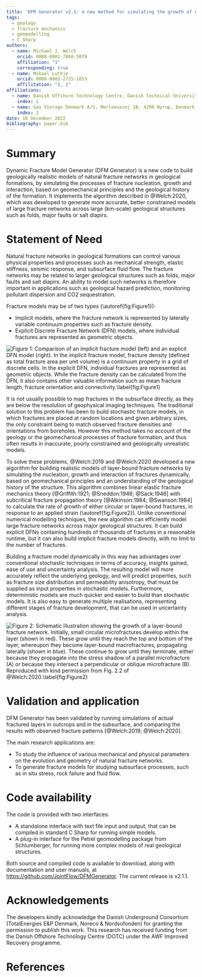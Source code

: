 ```yaml
---
title: 'DFM Generator v2.1: a new method for simulating the growth of natural fracture networks'
tags:
  - geology
  - fracture mechanics
  - geomodelling
  - C Sharp
authors:
  - name: Michael J. Welch
    orcid: 0000-0001-7868-5079
    affiliation: "1"
    corresponding: true
  - name: Mikael Luthje
    orcid: 0000-0003-2715-1653
    affilitation: "1, 2" 
affiliations:
  - name: Danish Offshore Technology Centre, Danish Technical University, Kgs. Lyngby, 2800, Denmark
    index: 1
  - name: Gas Storage Denmark A/S, Merloesevej 1B, 4296 Nyrup, Denmark
    index: 2
date: 16 December 2022
bibliography: paper.bib
---
```


# Summary
Dynamic Fracture Model Generator (DFM Generator) is a new code to build geologically realistic models of natural fracture networks in geological formations, by simulating the processes of fracture nucleation, growth and interaction, based on geomechanical principles and the geological history of the formation. It implements the algorithm described in @Welch:2020, which was developed to generate more accurate, better constrained models of large fracture networks across large (km-scale) geological structures such as folds, major faults or salt diapirs. 

# Statement of Need
Natural fracture networks in geological formations can control various physical properties and processes such as mechanical strength, elastic stiffness, seismic response, and subsurface fluid flow. The fracture networks may be related to larger geological structures such as folds, major faults and salt diapirs. An ability to model such networks is therefore important in applications such as geological hazard prediction, monitoring pollutant dispersion and CO2 sequestration.

Fracture models may be of two types (\autoref{fig:Figure1}):
 - Implicit models, where the fracture network is represented by laterally variable continuum properties such as fracture density.
 - Explicit Discrete Fracture Network (DFN) models, where individual fractures are represented as geometric objects.

![Figure 1: Comparison of an implicit fracture model (left) and an explicit DFN model (right). In the implicit fracture model, fracture density (defined as total fracture area per unit volume) is a continuum property in a grid of discrete cells. In the explicit DFN, individual fractures are represented as geometric objects. While the fracture density can be calculated from the DFN, it also contains other valuable information such as mean fracture length, fracture orientation and connectivity.\label{fig:Figure1}](Fig01.jpg)

It is not usually possible to map fractures in the subsurface directly, as they are below the resolution of geophysical imaging techniques. The traditional solution to this problem has been to build stochastic fracture models, in which fractures are placed at random locations and given arbitrary sizes, the only constraint being to match observed fracture densities and orientations from boreholes. However this method takes no account of the geology or the geomechanical processes of fracture formation, and thus often results in inaccurate, poorly constrained and geologically unrealistic models.

To solve these problems, @Welch:2019 and @Welch:2020 developed a new algorithm for building realistic models of layer-bound fracture networks by simulating the nucleation, growth and interaction of fractures dynamically, based on geomechanical principles and an understanding of the geological history of the structure. This algorithm combines linear elastic fracture mechanics theory [@Griffith:1921; @Sneddon:1946; @Sack:1946] with subcritical fracture propagation theory [@Atkinson:1984; @Swanson:1984] to calculate the rate of growth of either circular or layer-bound fractures, in response to an applied strain (\autoref{fig:Figure2}). Unlike conventional numerical modelling techniques, the new algorithm can efficiently model large fracture networks across major geological structures. It can build explicit DFNs containing hundreds of thousands of fractures in a reasonable runtime, but it can also build implicit fracture models directly, with no limit to the number of fractures.

Building a fracture model dynamically in this way has advantages over conventional stochastic techniques in terms of accuracy, insights gained, ease of use and uncertainty analysis. The resulting model will more accurately reflect the underlying geology, and will predict properties, such as fracture size distribution and permeability anisotropy, that must be supplied as input properties in stochastic models. Furthermore, deterministic models are much quicker and easier to build than stochastic models. It is also easy to generate multiple realisations, representing different stages of fracture development, that can be used in uncertainty analysis.

![Figure 2: Schematic illustration showing the growth of a layer-bound fracture network. Initially, small circular microfractures develop within the layer (shown in red). These grow until they reach the top and bottom of the layer, whereupon they become layer-bound macrofractures, propagating laterally (shown in blue). These continue to grow until they terminate, either because they propagate into the stress shadow of a parallel microfracture (A) or because they intersect a perpendicular or oblique microfracture (B). Reproduced with kind permission from Fig. 2.2 of @Welch:2020.\label{fig:Figure2}](Fig02.jpg)

# Validation and application

DFM Generator has been validated by running simulations of actual fractured layers in outcrops and in the subsurface, and comparing the results with observed fracture patterns [@Welch:2019; @Welch:2020].

The main research applications are:
 - To study the influence of various mechanical and physical parameters on the evolution and geometry of natural fracture networks.
 - To generate fracture models for studying subsurface processes, such as in situ stress, rock failure and fluid flow.

# Code availability

The code is provided with two interfaces: 
 - A standalone interface with text file input and output, that can be compiled in standard C Sharp for running simple models.
 - A plug-in interface for the Petrel geomodelling package from Schlumberger, for running more complex models of real geological structures.

Both source and compiled code is available to download, along with documentation and user manuals, at https://github.com/JointFlow/DFMGenerator. The current release is v2.1.1.

# Acknowledgements

The developers kindly acknowledge the Danish Underground Consortium (TotalEnergies E&P Denmark, Noreco & Nordsofonden) for granting the permission to publish this work. This research has received funding from the Danish Offshore Technology Centre (DOTC) under the AWF Improved Recovery programme.

# References
